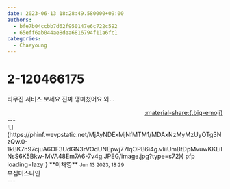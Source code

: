 ```yaml
---
date: 2023-06-13 18:28:49.580000+09:00
authors:
  - bfe7b04ccbb7d62f950147e6c722c592
  - 65eff6ab044ae8dea6816794f11a6fc1
categories:
  - Chaeyoung
---
```


# 2-120466175

<div class="post-container" markdown="1">
<div class="content-container md-sidebar__scrollwrap" markdown="1">

리무진 서비스 보세요 진짜 댕미쳤어요 와…

</div>
</div>

<div style="text-align: right;" markdown="1">
<a href="https://weverse.io/fromis9/fanpost/2-120466175" style="text-align: right;">:material-share:{.big-emoji}</a>
</div>
---

<div class="comments-container md-sidebar__scrollwrap" markdown="1">
<div class="comment" markdown="1">
<div class='id-container' markdown="1">
![](https://phinf.wevpstatic.net/MjAyNDExMjNfMTM1/MDAxNzMyMzUyOTg3NzQw.0-1kBK7h97cjuA6OF3UdGN3rVOdUNEpwj77IqOPB6i4g.vliiUmBtDpMvuwKKLiINsS6K5Bkw-MVA48Em7A6-7v4g.JPEG/image.jpg?type=s72){ pfp loading=lazy }
**<span class="artist">이채영</span>** <small>Jun 13 2023, 18:29</small><br>
</div>
<div class='comment-body' markdown="1">
부심미스나인
</div>
</div>
</div>
---

